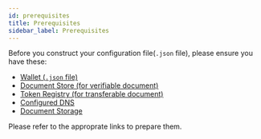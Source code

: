 ```yaml
---
id: prerequisites
title: Prerequisites
sidebar_label: Prerequisites
---
```


Before you construct your configuration file(`.json` file), please ensure you have these:

- [Wallet (`.json` file)](https://www.openattestation.com/docs/verifiable-document/wallet)
- [Document Store (for verifiable document)](https://www.openattestation.com/docs/verifiable-document/document-store)
- [Token Registry (for transferable document)](https://www.openattestation.com/docs/transferable-record/token-registry)
- [Configured DNS](https://www.openattestation.com/docs/advanced/configuring-dns)
- [Document Storage](/docs/appendix/infrastructure-template#storage)

Please refer to the approprate links to prepare them.
